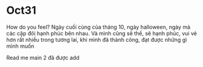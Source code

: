 # Oct31
How do you feel?
Ngày cuối cùng của tháng 10, ngày halloween, ngày mà các cặp đôi hạnh phúc bên nhau. Và mình cũng sẽ thế, sẽ hạnh phúc, vui vẻ hơn rất nhiều trong tương lai, khi mình đã thành công, đạt được những gì mình muốn

Read me main 2 đã được add
